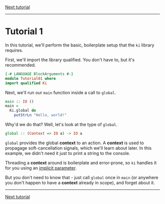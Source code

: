 [Next tutorial](02.md)

---

# Tutorial 1

In this tutorial, we'll perform the basic, boilerplate setup that the `ki` library requires.

First, we'll import the library qualified. You don't have to, but it's recommended.

```haskell
{-# LANGUAGE BlockArguments #-}
module Tutorial01 where
import qualified Ki
```

Next, we'll run our `main` function inside a call to `global`.

```haskell
main :: IO ()
main =
  Ki.global do
    putStrLn "Hello, world!"
```

Why'd we do that? Well, let's look at the type of `global`.

```haskell ignore
global :: (Context => IO a) -> IO a
```

`global` provides the global **context** to an action. A **context** is used to propagage soft-cancellation signals,
which we'll learn about later. In this example, we didn't need it just to print a string to the console.

Threading a **context** around is boilerplate and error-prone, so `ki` handles it for you using an
[implicit parameter](https://downloads.haskell.org/~ghc/latest/docs/html/users_guide/glasgow_exts.html#implicit-parameters).

But you don't need to know that - just call `global` once in `main` (or anywhere you don't happen to have a **context**
already in scope), and forget about it.

---

[Next tutorial](02.md)
